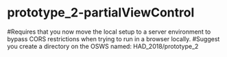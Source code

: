 # prototype_2-partialViewControl

#Requires that you now move the local setup to a server environment to bypass CORS restrictions when trying to run in a browser locally.
#Suggest you create a directory on the OSWS named: HAD_2018/prototype_2
